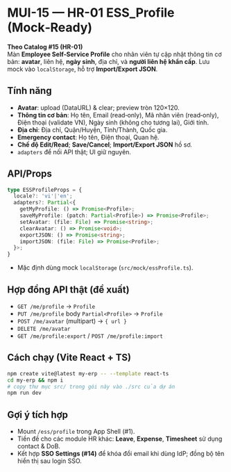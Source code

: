 # MUI-15 — HR-01 ESS_Profile (Mock‑Ready)

**Theo Catalog #15 (HR-01)**  
Màn **Employee Self‑Service Profile** cho nhân viên tự cập nhật thông tin cơ bản: **avatar**, liên hệ, **ngày sinh**, địa chỉ, và **người liên hệ khẩn cấp**. Lưu mock vào `localStorage`, hỗ trợ **Import/Export JSON**.

## Tính năng
- **Avatar**: upload (DataURL) & clear; preview tròn 120×120.
- **Thông tin cơ bản**: Họ tên, Email (read‑only), Mã nhân viên (read‑only), Điện thoại (validate VN), Ngày sinh (không cho tương lai), Giới tính.
- **Địa chỉ**: Địa chỉ, Quận/Huyện, Tỉnh/Thành, Quốc gia.
- **Emergency contact**: Họ tên, Điện thoại, Quan hệ.
- **Chế độ Edit/Read**; **Save/Cancel**; **Import/Export JSON** hồ sơ.
- `adapters` để nối API thật; UI giữ nguyên.

## API/Props
```ts
type ESSProfileProps = {
  locale?: 'vi'|'en';
  adapters?: Partial<{
    getMyProfile: () => Promise<Profile>;
    saveMyProfile: (patch: Partial<Profile>) => Promise<Profile>;
    setAvatar: (file: File) => Promise<string>;
    clearAvatar: () => Promise<void>;
    exportJSON: () => Promise<string>;
    importJSON: (file: File) => Promise<Profile>;
  }>;
}
```
- Mặc định dùng mock `localStorage` (`src/mock/essProfile.ts`).

## Hợp đồng API thật (đề xuất)
- `GET /me/profile` → `Profile`
- `PUT /me/profile` body `Partial<Profile>` → `Profile`
- `POST /me/avatar` (multipart) → `{ url }`
- `DELETE /me/avatar`
- `GET /me/profile:export` / `POST /me/profile:import`

## Cách chạy (Vite React + TS)
```bash
npm create vite@latest my-erp -- --template react-ts
cd my-erp && npm i
# copy thư mục src/ trong gói này vào ./src của dự án
npm run dev
```

## Gợi ý tích hợp
- Mount `/ess/profile` trong App Shell (#1).  
- Tiền đề cho các module HR khác: **Leave**, **Expense**, **Timesheet** sử dụng contact & DoB.  
- Kết hợp **SSO Settings (#14)** để khóa đổi email khi dùng IdP; đồng bộ tên hiển thị sau login SSO.
